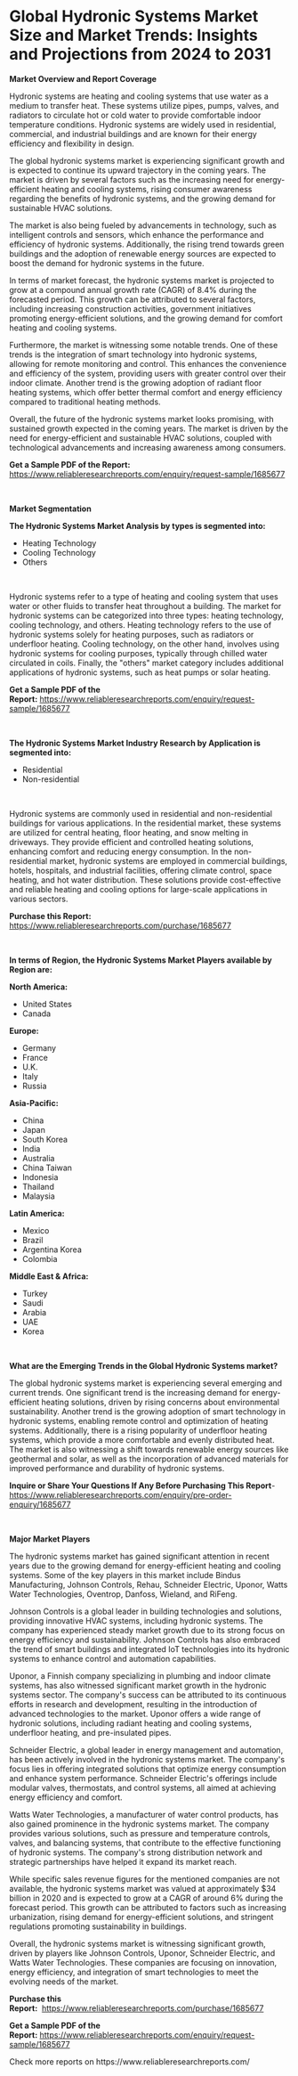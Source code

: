 <p><h1>Global Hydronic Systems Market Size and Market Trends: Insights and Projections from 2024 to 2031</h1></p><p><strong>Market Overview and Report Coverage</strong></p>
<p><p>Hydronic systems are heating and cooling systems that use water as a medium to transfer heat. These systems utilize pipes, pumps, valves, and radiators to circulate hot or cold water to provide comfortable indoor temperature conditions. Hydronic systems are widely used in residential, commercial, and industrial buildings and are known for their energy efficiency and flexibility in design.</p><p>The global hydronic systems market is experiencing significant growth and is expected to continue its upward trajectory in the coming years. The market is driven by several factors such as the increasing need for energy-efficient heating and cooling systems, rising consumer awareness regarding the benefits of hydronic systems, and the growing demand for sustainable HVAC solutions.</p><p>The market is also being fueled by advancements in technology, such as intelligent controls and sensors, which enhance the performance and efficiency of hydronic systems. Additionally, the rising trend towards green buildings and the adoption of renewable energy sources are expected to boost the demand for hydronic systems in the future.</p><p>In terms of market forecast, the hydronic systems market is projected to grow at a compound annual growth rate (CAGR) of 8.4% during the forecasted period. This growth can be attributed to several factors, including increasing construction activities, government initiatives promoting energy-efficient solutions, and the growing demand for comfort heating and cooling systems.</p><p>Furthermore, the market is witnessing some notable trends. One of these trends is the integration of smart technology into hydronic systems, allowing for remote monitoring and control. This enhances the convenience and efficiency of the system, providing users with greater control over their indoor climate. Another trend is the growing adoption of radiant floor heating systems, which offer better thermal comfort and energy efficiency compared to traditional heating methods.</p><p>Overall, the future of the hydronic systems market looks promising, with sustained growth expected in the coming years. The market is driven by the need for energy-efficient and sustainable HVAC solutions, coupled with technological advancements and increasing awareness among consumers.</p></p>
<p><strong>Get a Sample PDF of the Report:</strong> <a href="https://www.reliableresearchreports.com/enquiry/request-sample/1685677">https://www.reliableresearchreports.com/enquiry/request-sample/1685677</a></p>
<p>&nbsp;</p>
<p><strong>Market Segmentation</strong></p>
<p><strong>The Hydronic Systems Market Analysis by types is segmented into:</strong></p>
<p><ul><li>Heating Technology</li><li>Cooling Technology</li><li>Others</li></ul></p>
<p>&nbsp;</p>
<p><p>Hydronic systems refer to a type of heating and cooling system that uses water or other fluids to transfer heat throughout a building. The market for hydronic systems can be categorized into three types: heating technology, cooling technology, and others. Heating technology refers to the use of hydronic systems solely for heating purposes, such as radiators or underfloor heating. Cooling technology, on the other hand, involves using hydronic systems for cooling purposes, typically through chilled water circulated in coils. Finally, the "others" market category includes additional applications of hydronic systems, such as heat pumps or solar heating.</p></p>
<p><strong>Get a Sample PDF of the Report:</strong>&nbsp;<a href="https://www.reliableresearchreports.com/enquiry/request-sample/1685677">https://www.reliableresearchreports.com/enquiry/request-sample/1685677</a></p>
<p>&nbsp;</p>
<p><strong>The Hydronic Systems Market Industry Research by Application is segmented into:</strong></p>
<p><ul><li>Residential</li><li>Non-residential</li></ul></p>
<p>&nbsp;</p>
<p><p>Hydronic systems are commonly used in residential and non-residential buildings for various applications. In the residential market, these systems are utilized for central heating, floor heating, and snow melting in driveways. They provide efficient and controlled heating solutions, enhancing comfort and reducing energy consumption. In the non-residential market, hydronic systems are employed in commercial buildings, hotels, hospitals, and industrial facilities, offering climate control, space heating, and hot water distribution. These solutions provide cost-effective and reliable heating and cooling options for large-scale applications in various sectors.</p></p>
<p><strong>Purchase this Report:</strong>&nbsp; <a href="https://www.reliableresearchreports.com/purchase/1685677">https://www.reliableresearchreports.com/purchase/1685677</a></p>
<p>&nbsp;</p>
<p><strong>In terms of Region, the Hydronic Systems Market Players available by Region are:</strong></p>
<p>
    <p> <strong> North America: </strong>
        <ul>
            <li>United States</li>
            <li>Canada</li>
        </ul>
        </p> 
    <p> <strong> Europe: </strong>
        <ul>
            <li>Germany</li>
            <li>France</li>
            <li>U.K.</li>
            <li>Italy</li>
            <li>Russia</li>
        </ul>
        </p> 
    <p> <strong> Asia-Pacific: </strong>
        <ul>
            <li>China</li>
            <li>Japan</li>
            <li>South Korea</li>
            <li>India</li>
            <li>Australia</li>
            <li>China Taiwan</li>
            <li>Indonesia</li>
            <li>Thailand</li>
            <li>Malaysia</li>
        </ul>
        </p> 
    <p> <strong> Latin America: </strong>
        <ul>
            <li>Mexico</li>
            <li>Brazil</li>
            <li>Argentina Korea</li>
            <li>Colombia</li>
        </ul>
        </p> 
    <p> <strong> Middle East & Africa: </strong>
        <ul>
            <li>Turkey</li>
            <li>Saudi</li>
            <li>Arabia</li>
            <li>UAE</li>
            <li>Korea</li>
        </ul>
    </p>
    </p>
<p>&nbsp;</p>
<p><strong>What are the Emerging Trends in the Global Hydronic Systems market?</strong></p>
<p><p>The global hydronic systems market is experiencing several emerging and current trends. One significant trend is the increasing demand for energy-efficient heating solutions, driven by rising concerns about environmental sustainability. Another trend is the growing adoption of smart technology in hydronic systems, enabling remote control and optimization of heating systems. Additionally, there is a rising popularity of underfloor heating systems, which provide a more comfortable and evenly distributed heat. The market is also witnessing a shift towards renewable energy sources like geothermal and solar, as well as the incorporation of advanced materials for improved performance and durability of hydronic systems.</p></p>
<p><strong>Inquire or Share Your Questions If Any Before Purchasing This Report</strong>- <a href="https://www.reliableresearchreports.com/enquiry/pre-order-enquiry/1685677">https://www.reliableresearchreports.com/enquiry/pre-order-enquiry/1685677</a></p>
<p>&nbsp;</p>
<p><strong>Major Market Players</strong></p>
<p><p>The hydronic systems market has gained significant attention in recent years due to the growing demand for energy-efficient heating and cooling systems. Some of the key players in this market include Bindus Manufacturing, Johnson Controls, Rehau, Schneider Electric, Uponor, Watts Water Technologies, Oventrop, Danfoss, Wieland, and RiFeng.</p><p>Johnson Controls is a global leader in building technologies and solutions, providing innovative HVAC systems, including hydronic systems. The company has experienced steady market growth due to its strong focus on energy efficiency and sustainability. Johnson Controls has also embraced the trend of smart buildings and integrated IoT technologies into its hydronic systems to enhance control and automation capabilities.</p><p>Uponor, a Finnish company specializing in plumbing and indoor climate systems, has also witnessed significant market growth in the hydronic systems sector. The company's success can be attributed to its continuous efforts in research and development, resulting in the introduction of advanced technologies to the market. Uponor offers a wide range of hydronic solutions, including radiant heating and cooling systems, underfloor heating, and pre-insulated pipes.</p><p>Schneider Electric, a global leader in energy management and automation, has been actively involved in the hydronic systems market. The company's focus lies in offering integrated solutions that optimize energy consumption and enhance system performance. Schneider Electric's offerings include modular valves, thermostats, and control systems, all aimed at achieving energy efficiency and comfort.</p><p>Watts Water Technologies, a manufacturer of water control products, has also gained prominence in the hydronic systems market. The company provides various solutions, such as pressure and temperature controls, valves, and balancing systems, that contribute to the effective functioning of hydronic systems. The company's strong distribution network and strategic partnerships have helped it expand its market reach.</p><p>While specific sales revenue figures for the mentioned companies are not available, the hydronic systems market was valued at approximately $34 billion in 2020 and is expected to grow at a CAGR of around 6% during the forecast period. This growth can be attributed to factors such as increasing urbanization, rising demand for energy-efficient solutions, and stringent regulations promoting sustainability in buildings.</p><p>Overall, the hydronic systems market is witnessing significant growth, driven by players like Johnson Controls, Uponor, Schneider Electric, and Watts Water Technologies. These companies are focusing on innovation, energy efficiency, and integration of smart technologies to meet the evolving needs of the market.</p></p>
<p><strong>Purchase this Report:</strong>&nbsp;&nbsp;<a href="https://www.reliableresearchreports.com/purchase/1685677">https://www.reliableresearchreports.com/purchase/1685677</a></p>
<p></p>
<p><strong>Get a Sample PDF of the Report:</strong>&nbsp;<a href="https://www.reliableresearchreports.com/enquiry/request-sample/1685677">https://www.reliableresearchreports.com/enquiry/request-sample/1685677</a></p>
<p>Check more reports on https://www.reliableresearchreports.com/</p>